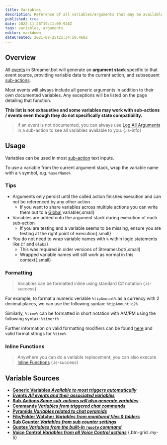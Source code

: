 ```yaml
---
title: Variables
description: Reference of all variables/arguments that may be available in Streamer.bot events and sub-actions
published: true
date: 2022-11-26T19:11:09.946Z
tags: variables, arguments
editor: markdown
dateCreated: 2021-08-25T21:34:50.460Z
---
```


## Overview
All [events](/Events) in Streamer.bot will generate an **argument stack** specific to that event source, providing variable data to the current action, and subsequent [sub-actions](/Sub-Actions).

Most events will always include all generic arguments in addition to their own documented variables. Any exceptions will be listed on the page detailing that function.

**This list is not exhaustive and some variables may work with sub-actions / events even though they do not specifically state compatibility.**

> If an event is not documented, you can always use [Log All Arguments](/Sub-Actions/Code/Execute-CSharp-Code/Examples/Log-All-Arguments) in a sub-action to see all variables available to you.
{.is-info}


## Usage
Variables can be used in most [sub-action](/Sub-Actions) text inputs.

To use a variable from the current argument stack, wrap the variable name with a `%` symbol, e.g. `%userName%`

### Tips
- Arguments only persist until the called action finishes execution and can not be referenced by any other action
	- If you want to share variables across multiple actions you can write them out to a [Global](/Sub-Actions/Logic/Global-Variables) variable{.small}
- Variables are added onto the argument stack during execution of each sub-action
  - If you are testing and a variable seems to be missing, ensure you are testing at the right point of execution{.small}
- You do not need to wrap variable names with `%` within logic statements like `If` and `Global`
  - This was required in older versions of Streamer.bot{.small}
  - Wrapped variable names will still work as normal in this context{.small}


### Formatting
> Variables can be formatted inline using standard C# notation
{.is-success}

For example, to format a numeric veriable `%tipAmount%` as a currency with 2 decimal places, we can use the following syntax: `%tipAmount:c2%`

Similarly, `%time%` can be formatted in short notation with AM/PM using the following syntax: `%time:t%` 

Further information on valid formatting modifiers can be found [here](https://docs.microsoft.com/en-us/dotnet/standard/base-types/standard-numeric-format-strings) and valid format strings for `%time%`

### Inline Functions
> Anywhere you can do a variable replacement, you can also execute [Inline Functions](/Inline-Functions)
{.is-success}

## Variable Sources
- [<i class="mdi mdi-variable-box primary--text"></i> **Generic Variables *Available to most triggers automatically***](/Variables/Generic)
- [<i class="mdi mdi-creation primary--text"></i> **Events *All events and their associated variables***](/Events)
- [<i class="mdi mdi-lightning-bolt-outline primary--text"></i> **Sub-Actions *Some sub-actions will also generate variables***](/Sub-Actions)
- [<i class="mdi mdi-comment-alert primary--text"></i> **Commands *Variables from triggered chat commands***](/Commands#variables)
- [<i class="mdi mdi-triangle-outline primary--text"></i> **Pyramids *Variables related to chat pyramids***](/Settings/Pyramids)
- [<i class="mdi mdi-file-document-multiple primary--text"></i> **File/Folder Watcher *Variables from monitored files & folders***](/Settings/File-Folder-Watcher)
- [<i class="mdi mdi-account-heart primary--text"></i> **Sub Counter *Variables from sub counter settings***](/Settings/Sub-Counter)
- [<i class="mdi mdi-comment-quote primary--text"></i> **Quotes *Variables from the built-in `!quote` command***](/Settings/Quotes)
- [<i class="mdi mdi-account-voice primary--text"></i> **Voice Control *Variables from all Voice Control actions***](/Voice-Control#variables)
{.btn-grid .my-5}